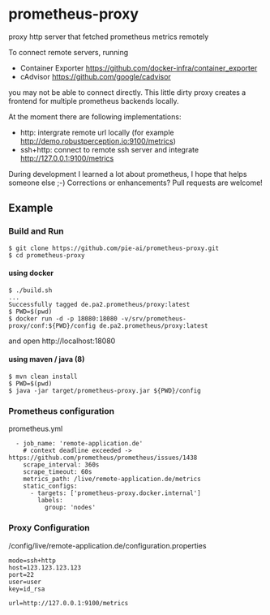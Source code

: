 # prometheus-proxy
proxy http server that fetched prometheus metrics remotely

To connect remote servers, running
* Container Exporter https://github.com/docker-infra/container_exporter
* cAdvisor https://github.com/google/cadvisor

you may not be able to connect directly. This little dirty proxy creates a frontend for multiple prometheus backends locally.

At the moment there are following implementations:
* http: intergrate remote url locally (for example http://demo.robustperception.io:9100/metrics)
* ssh+http: connect to remote ssh server and integrate http://127.0.0.1:9100/metrics

During development I learned a lot about prometheus, I hope that helps someone else ;-) Corrections or enhancements? Pull requests are welcome!


## Example
### Build and Run
```
$ git clone https://github.com/pie-ai/prometheus-proxy.git
$ cd prometheus-proxy
```
#### using docker
```
$ ./build.sh
...
Successfully tagged de.pa2.prometheus/proxy:latest
$ PWD=$(pwd)
$ docker run -d -p 18080:18080 -v/srv/prometheus-proxy/conf:${PWD}/config de.pa2.prometheus/proxy:latest
```
and open http://localhost:18080

#### using maven / java (8)
```
$ mvn clean install
$ PWD=$(pwd)
$ java -jar target/prometheus-proxy.jar ${PWD}/config
```

### Prometheus configuration
prometheus.yml
```
  - job_name: 'remote-application.de'
    # context deadline exceeded -> https://github.com/prometheus/prometheus/issues/1438
    scrape_interval: 360s
    scrape_timeout: 60s
    metrics_path: /live/remote-application.de/metrics
    static_configs:
      - targets: ['prometheus-proxy.docker.internal']
        labels:
          group: 'nodes'
```
### Proxy Configuration
/config/live/remote-application.de/configuration.properties
```
mode=ssh+http
host=123.123.123.123
port=22
user=user
key=id_rsa

url=http://127.0.0.1:9100/metrics
```
